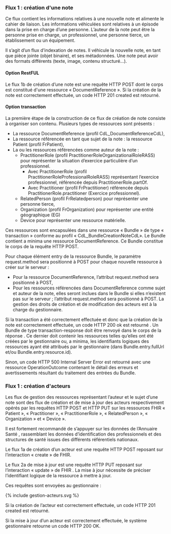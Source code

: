 ### Flux 1 : création d'une note

Ce flux contient les informations relatives à une nouvelle note et alimente le cahier de liaison. Les informations véhiculées sont relatives à un épisode dans la prise en charge d’une personne. L’auteur de la note peut être la personne prise en charge, un professionnel, une personne tierce, un établissement ou un équipement.

Il s’agit d’un flux d’indexation de notes. Il véhicule la nouvelle note, en tant que pièce jointe (objet binaire), et ses métadonnées. Une note peut avoir des formats différents (texte, image, contenu structuré…).

#### Option RestFUL

Le flux 1b de création d’une note est une requête HTTP POST dont le corps est constitué d'une ressource « DocumentReference ». Si la création de la note est correctement effectuée, un code HTTP 201 created est retourné.

#### Option transaction

La première étape de la construction de ce flux de création de note consiste à organiser son contenu. Plusieurs types de ressources sont présents :

* La ressource DocumentReference (profil CdL_DocumentReferenceCdL),
* La ressource référencée en tant que sujet de la note : la ressource Patient (profil FrPatient),
* La ou les ressources référencées comme auteur de la note :
  * PractitionerRole (profil PractitionerRoleOrganizationalRoleRASS) pour représenter la situation d’exercice particulière d’un professionnel.
    * Avec PractitionerRole (profil PractitionerRoleProfessionalRoleRASS) représentant l’exercice professionnel, référencée depuis PractitionerRole.partOf.
    * Avec Practitioner (profil FrPractitioner) référencée depuis PractitionerRole.practitioner (Exercice professionnel).
  * RelatedPerson (profil FrRelatedperson) pour représenter une personne tierce,
  * Organization (profil FrOrganization) pour représenter une entité géographique (EG)
  * Device pour représenter une ressource matérielle.

Ces ressources sont encapsulées dans une ressource « Bundle » de type « transaction » conforme au profil « CdL_BundleCreationNoteCdL». Le Bundle contient a minima une ressource DocumentReference. Ce Bundle constitue le corps de la requête HTTP POST.

Pour chaque élément entry de la ressource Bundle, le paramètre request.method sera positionné à POST pour chaque nouvelle ressource à créer sur le serveur :

* Pour la ressource DocumentReference, l’attribut request.method sera positionné à POST,
* Pour les ressources référencées dans DocumentReference comme sujet et auteur de la note, elles seront inclues dans le Bundle si elles n’existent pas sur le serveur ; l’attribut request.method sera positionné à POST.
La gestion des droits de création et de modification des acteurs est à la charge du gestionnaire.

Si la transaction a été correctement effectuée et donc que la création de la note est correctement effectuée, un code HTTP 200 ok est retourné . Un Bundle de type transaction-response doit être renvoyé dans le corps de la réponse . Ce dernier doit contenir les ressources telles qu’elles ont été créées par le gestionnaire ou, a minima, les identifiants logiques des ressources ayant été attribués par le gestionnaire (dans Bundle.entry.fullUrl et/ou Bundle.entry.resource.id).

Sinon, un code HTTP 500 Internal Server Error est retourné avec une ressource OperationOutcome contenant le détail des erreurs et avertissements résultant du traitement des entrées du Bundle.

### Flux 1 : création d'acteurs

Les flux de gestion des ressources représentant l’auteur et le sujet d’une note sont des flux de création et de mise à jour des acteurs respectivement opérés par les requêtes HTTP POST et HTTP PUT sur les ressources FHIR « Patient », « Practitioner », « PractitionerRole », « RelatedPerson », « Organization » et « Device ».

Il est fortement recommandé de s’appuyer sur les données de l’Annuaire Santé , rassemblant les données d’identification des professionnels et des structures de santé issues des différents référentiels nationaux.

Le flux 1a de création d’un acteur est une requête HTTP POST reposant sur l’interaction « create » de FHIR.

Le flux 2a de mise à jour est une requête HTTP PUT reposant sur l’interaction « update » de FHIR . La mise à jour nécessite de préciser l’identifiant logique de la ressource à mettre à jour. 

Ces requêtes sont envoyées au gestionnaire :

<div class="figure" style="width:100%;">
    <p>{% include gestion-acteurs.svg %}</p>
</div>

Si la création de l’acteur est correctement effectuée, un code HTTP 201 created est retourné.

Si la mise à jour d’un acteur est correctement effectuée, le système gestionnaire retourne un code HTTP 200 OK.
